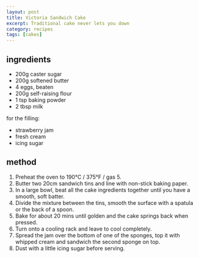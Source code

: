 ```yaml
---
layout: post
title: Victoria Sandwich Cake
excerpt: Traditional cake never lets you down
category: recipes
tags: [cakes]
---
```


ingredients
-----------

 * 200g caster sugar
 * 200g softened butter
 * 4 eggs, beaten
 * 200g self-raising flour
 * 1 tsp baking powder
 * 2 tbsp milk

for the filling:

 * strawberry jam
 * fresh cream
 * icing sugar

method
------

1. Preheat the oven to 190&deg;C / 375&deg;F / gas 5.
2. Butter two 20cm sandwich tins and line with non-stick baking paper.
3. In a large bowl, beat all the cake ingredients together until you have a smooth, soft batter.
4. Divide the mixture between the tins, smooth the surface with a spatula or the back of a spoon.
5. Bake for about 20 mins until golden and the cake springs back when pressed.
6. Turn onto a cooling rack and leave to cool completely.
7. Spread the jam over the bottom of one of the sponges, top it with whipped cream and sandwich the second sponge on top.
8. Dust with a little icing sugar before serving.

